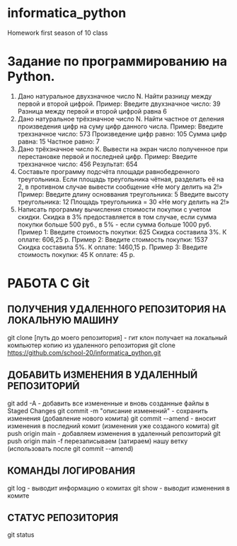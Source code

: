 # informatica_python
Homework first season of 10 class
 
# Задание по программированию на Python.
1. Дано натуральное двухзначное число N. Найти разницу между первой и второй цифрой.
Пример:
Введите двухзначное число:
39
Разница между первой и второй цифрой равна 6
2. Дано натуральное трёхзначное число N. Найти частное от деления произведения цифр на суму цифр
данного числа.
Пример:
Введите трехзначное число:
573
Произведение цифр равно: 105
Сумма цифр равна: 15
Частное равно: 7
3. Дано трёхзначное число К. Вывести на экран число полученное при перестановке первой и последней
цифр.
Пример:
Введите трехзначное число:
456
Результат: 654
4. Составьте программу подсчёта площади равнобедренного треугольника. Если площадь треугольника
чётная, разделить её на 2, в противном случае вывести сообщение «Не могу делить на 2!»
Пример:
Введите длину основвания треугольника:
5
Введите высоту треугольника:
12
Площадь треугольника = 30
«Не могу делить на 2!»
5. Написать программу вычисления стоимости покупки с учетом скидки. Скидка в 3% предоставляется в том
случае, если сумма покупки больше 500 руб., в 5% - если сумма больше 1000 руб.
Пример 1:
Введите стоимость покупки:
625
Скидка составила 3%. К оплате: 606,25 р.
Пример 2:
Введите стоимость покупки:
1537
Скидка составила 5%. К оплате: 1460,15 р.
Пример 3:
Введите стоимость покупки:
45
К оплате: 45 р.

# РАБОТА С Git
## ПОЛУЧЕНИЯ УДАЛЕННОГО РЕПОЗИТОРИЯ НА ЛОКАЛЬНУЮ МАШИНУ
git clone [путь до моего репозитория] - гит клон получает на локальный компьютер копию из удаленного репозитория
git clone https://github.com/school-20/informatica_python.git

## ДОБАВИТЬ ИЗМЕНЕНИЯ В УДАЛЕННЫЙ РЕПОЗИТОРИЙ
git add -A - добавить все измененные и вновь созданные файлы в Staged Changes
git commit -m "описание изменений" - сохранить изменения (добавление нового комита)
    git commit --amend - вносит изменения в последний комит (изменения уже созданого комита) 
git push origin main - добавляем изменения в удаленный репозиторий
    git push origin main -f перезаписываем (затираем) нашу ветку (использовать после git commit --amend)

## КОМАНДЫ ЛОГИРОВАНИЯ
git log - выводит информацию о комитах
git show - выводит изменения в комите

## СТАТУС РЕПОЗИТОРИЯ
git status